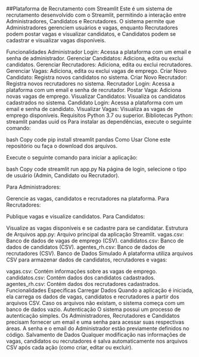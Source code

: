 ##Plataforma de Recrutamento com Streamlit
Este é um sistema de recrutamento desenvolvido com o Streamlit, permitindo a interação entre Administradores, Candidatos e Recrutadores. O sistema permite que Administradores gerenciem usuários e vagas, enquanto Recrutadores podem postar vagas e visualizar candidatos, e Candidatos podem se cadastrar e visualizar vagas disponíveis.

Funcionalidades
Administrador
Login: Acessa a plataforma com um email e senha de administrador.
Gerenciar Candidatos: Adiciona, edita ou exclui candidatos.
Gerenciar Recrutadores: Adiciona, edita ou exclui recrutadores.
Gerenciar Vagas: Adiciona, edita ou exclui vagas de emprego.
Criar Novo Candidato: Registra novos candidatos no sistema.
Criar Novo Recrutador: Registra novos recrutadores no sistema.
Recrutador
Login: Acessa a plataforma com um email e senha de recrutador.
Postar Vaga: Adiciona novas vagas de emprego.
Visualizar Candidatos: Visualiza os candidatos cadastrados no sistema.
Candidato
Login: Acessa a plataforma com um email e senha de candidato.
Visualizar Vagas: Visualiza as vagas de emprego disponíveis.
Requisitos
Python 3.7 ou superior.
Bibliotecas Python:
streamlit
pandas
uuid
os
Para instalar as dependências, execute o seguinte comando:

bash
Copy code
pip install streamlit pandas
Como Usar
Clone este repositório ou faça o download dos arquivos.

Execute o seguinte comando para iniciar a aplicação:

bash
Copy code
streamlit run app.py
Na página de login, selecione o tipo de usuário (Admin, Candidato ou Recrutador).

Para Administradores:

Gerencie as vagas, candidatos e recrutadores na plataforma.
Para Recrutadores:

Publique vagas e visualize candidatos.
Para Candidatos:

Visualize as vagas disponíveis e se cadastre para se candidatar.
Estrutura de Arquivos
app.py: Arquivo principal da aplicação Streamlit.
vagas.csv: Banco de dados de vagas de emprego (CSV).
candidatos.csv: Banco de dados de candidatos (CSV).
agentes_rh.csv: Banco de dados de recrutadores (CSV).
Banco de Dados Simulado
A plataforma utiliza arquivos CSV para armazenar dados de candidatos, recrutadores e vagas:

vagas.csv: Contém informações sobre as vagas de emprego.
candidatos.csv: Contém dados dos candidatos cadastrados.
agentes_rh.csv: Contém dados dos recrutadores cadastrados.
Funcionalidades Específicas
Carregar Dados
Quando a aplicação é iniciada, ela carrega os dados de vagas, candidatos e recrutadores a partir dos arquivos CSV.
Caso os arquivos não existam, o sistema começa com um banco de dados vazio.
Autenticação
O sistema possui um processo de autenticação simples. Os Administradores, Recrutadores e Candidatos precisam fornecer um email e uma senha para acessar suas respectivas áreas.
A senha e o email do Administrador estão previamente definidos no código.
Salvamento de Dados
Qualquer modificação nas informações de vagas, candidatos ou recrutadores é salva automaticamente nos arquivos CSV após cada ação (como criar, editar ou excluir).
